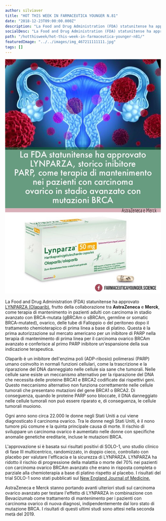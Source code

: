 ```yaml
---
author: silviaver
title: "HOT THIS WEEK IN FARMACEUTICA YOUNGER N.81"
date: "2018-12-23T09:00:00.000Z"
description: "La Food and Drug Administration (FDA) statunitense ha approvato LYNPARZA (Olaparib), frutto della collaborazione tra AstraZeneca e Merck, come terapia di mantenimento in pazienti adulti con carcinoma in stadio avanzato con BRCA-mutata (gBRCAm o sBRCAm, germline or somatic BRCA-mutated), ovarico, delle tube di Falloppio o del peritoneo dopo il trattamento chemioterapico di prima linea a base di platino. Questa è la prima autorizzazione per un inibitore di PARP nella terapia di mantenimento di prima linea per il carcinoma ovarico BRCAm avanzato e conferisce al primo PARP inibitore un'espansione della sua indicazione terapeutica.\n"
socialDesc: "La Food and Drug Administration (FDA) statunitense ha approvato LYNPARZA (Olaparib), frutto della collaborazione tra AstraZeneca e Merck, come terapia di mantenimento in pazienti adulti con carcinoma in stadio avanzato con BRCA-mutata (gBRCAm o sBRCAm, germline or somatic BRCA-mutated), ovarico, delle tube di Falloppio o del peritoneo dopo il trattamento chemioterapico di prima linea a base di platino. Questa è la prima autorizzazione per un inibitore di PARP nella terapia di mantenimento di prima linea per il carcinoma ovarico BRCAm avanzato e conferisce al primo PARP inibitore un'espansione della sua indicazione terapeutica.\n"
path: "/hotthisweek/hot-this-week-in-farmaceutica-younger-n81/"
featuredImage: "../../images/img_467211111111.jpg"
tags: []
---
```


![null](../../images/img_467211111111.jpg)

La Food and Drug Administration (FDA) statunitense ha approvato [LYNPARZA (Olaparib)](https://www.fda.gov/Drugs/InformationOnDrugs/ApprovedDrugs/ucm628876.htm?utm_campaign=Oncology%2012%2F19%2F2018%20FDA%20approves%20olaparib%20for%20first-line%20&utm_medium=email&utm_source=Eloqua&elqTrackId=b834e10109364357aad260da6d456cde&elq=e75c3e0c23fb42dbb623ffe6bc98686f&elqaid=6340&elqat=1&elqCampaignId=5171), frutto della collaborazione tra **AstraZeneca** e **Merck**, come terapia di mantenimento in pazienti adulti con carcinoma in stadio avanzato con BRCA-mutata (gBRCAm o sBRCAm, germline or somatic BRCA-mutated), ovarico, delle tube di Falloppio o del peritoneo dopo il trattamento chemioterapico di prima linea a base di platino. Questa è la prima autorizzazione sul mercato americano per un inibitore di PARP nella terapia di mantenimento di prima linea per il carcinoma ovarico BRCAm avanzato e conferisce al primo PARP inibitore un'espansione della sua indicazione terapeutica.

Olaparib è un inibitore dell'enzima poli (ADP-ribosio) polimerasi (PARP) umano coinvolto in normali funzioni cellulari, come la trascrizione e la riparazione del DNA danneggiato nelle cellule sia sane che tumorali. Nelle cellule sane esiste un meccanismo alternativo per la riparazione del DNA che necessita delle proteine BRCA1 e BRCA2 codificate dai rispettivi geni. Questo meccanismo alternativo non funziona correttamente nelle cellule tumorali che presentano mutazioni del gene BRCA1 o BRCA2. Di conseguenza, quando le proteine PARP sono bloccate, il DNA danneggiato nelle cellule tumorali non può essere riparato e, di conseguenza, le cellule tumorali muoiono.

Ogni anno sono circa 22.000 le donne negli Stati Uniti a cui viene diagnosticato il carcinoma ovarico. Tra le donne negli Stati Uniti, è il nono tumore più comune e la quinta principale causa di morte. Il rischio di sviluppare un carcinoma ovarico è aumentato nelle donne con specifiche anomalie genetiche ereditarie, incluse le mutazioni BRCA.

L'approvazione si è basata sui risultati positivi di SOLO-1, uno studio clinico di fase III multicentrico, randomizzato, in doppio cieco, controllato con placebo per valutare l'efficacia e la sicurezza di LYNPARZA. LYNPARZA ha ridotto il rischio di progressione della malattia o morte del 70% nei pazienti con carcinoma ovarico BRCAm avanzato che erano in risposta completa o parziale alla chemioterapia a base di platino rispetto al placebo. I risultati del trial SOLO-1 sono stati pubblicati sul [New England Journal of Medicine.](https://www.nejm.org/doi/10.1056/NEJMoa1810858)

AstraZeneca e Merck stanno portando avanti ulteriori studi sul carcinoma ovarico avanzato per testare l'effetto di LYNPARZA in combinazione con Bevacizumab come trattamento di mantenimento per i pazienti con carcinoma ovarico di nuova diagnosi, indipendentemente dal loro stato di mutazione BRCA. I risultati di questi ultimi studi sono attesi nella seconda metà del 2019.
